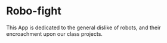 # Robo-fight

This App is dedicated to the general dislike of robots, and their encroachment upon our class projects.
